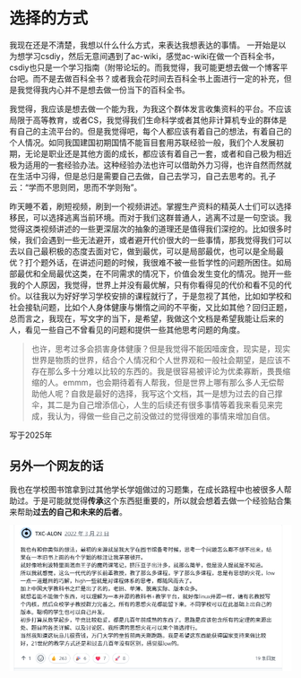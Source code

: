 # 选择的方式



我现在还是不清楚，我想以什么什么方式，来表达我想表达的事情。
一开始是以为想学习csdiy，然后无意间遇到了ac-wiki，感觉ac-wiki在做一个百科全书，csdiy也只是一个学习指南（附带论坛的。而我觉得，我可能更想去做一个博客平台吧。而不是去做百科全书？或者我会花时间去百科全书上面进行一定的补充，但是我觉得我内心并不是想去做一份当下的百科全书。


我觉得，我应该是想去做一个能为我，为我这个群体发言收集资料的平台。不应该局限于高等教育，或者CS，我觉得我们生命科学或者其他非计算机专业的群体是有自己的主流平台的。但是我觉得吧，每个人都应该有着自己的想法，有着自己的个人情况。如同我国建国初期国情不能盲目套用苏联经验一般，我们个人发展初期，无论是职业还是其他方面的成长，都应该有着自己一套，或者和自己极为相近极为适用的一套经验办法。这种经验办法也许可以借助外力习得，也许自然而然就在生活中习得，但是总归是需要自己去做，自己去学习，自己去思考的。孔子云：“学而不思则罔，思而不学则殆”。


昨天睡不着，刷短视频，刷到一个视频讲述。掌握生产资料的精英人士们可以选择移民，可以选择逃离当前环境。而对于我们这群普通人，逃离不过是一句空谈。我觉得这类视频讲述的一些更深层次的抽象的道理还是值得我们深挖的。比如很多时候，我们会遇到一些无法避开，或者避开代价很大的一些事情，那我觉得我们可以去以自己最积极的态度去面对它，做到最优，可以是局部最优，也可以是全局最优？打个题外话，在讲述问题的时候，我很难不被一些哲学性的问题所困住。如局部最优和全局最优这类，在不同需求的情况下，价值会发生变化的情况。抛开一些我的个人原因，我觉得，世界上并没有最优解，只有你看得见的代价和看不见的代价。以往我以为好好学习学校安排的课程就行了，于是忽视了其他，比如如学校和社会接轨问题，比如个人身体健康与懒惰之间的不平衡，又比如其他？回归正题，总而言之，我现在，写文字的当下，是希望，我做这个文档是希望我能让后来的人，看见一些自己不曾看见的问题和提供一些其他思考问题的角度。


>也许，思考过多会损害身体健康？但是我觉得不能因噎废食，现实是，现实世界是物质的世界，结合个人情况和个人世界观和一般社会期望，是应该不存在那么多十分难以比较的东西的。我是很容易被评论为优柔寡断，畏畏缩缩的人。emmm，也会期待着有人帮我，但是世界上哪有那么多人无偿帮助他人呢？自救是最好的选择，我写这个文档，其一是想为过去的自己撑伞，其二是为自己增添信心，人生的后续还有很多事情等着我来看见来完成，我认为，得做一些自己之前没做过的觉得很难的事情来增加自信。

写于2025年


## 另外一个网友的话

我也在学校图书馆拿到过其他学长学姐做过的习题集，在成长路程中也被很多人帮助过。于是可能就觉得**传承**这个东西挺重要的，所以就会想着去做一个经验贴合集来帮助**过去的自己和未来的后者**。

![network](images/teamwork.png)